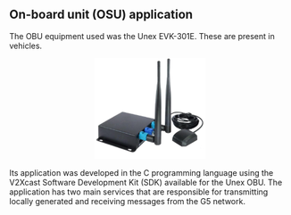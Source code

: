 ## On-board unit (OSU) application

The OBU equipment used was the Unex EVK-301E. These are present in vehicles.

<p align="center">
    <img src="../../docs/img/obu.png" width="200px" alt="on-board unit equipment" />
</p>

Its application was developed in the C programming language using the V2Xcast Software Development Kit (SDK) available for the Unex OBU. The application has two main services that are responsible for transmitting locally generated and receiving messages from the G5 network.